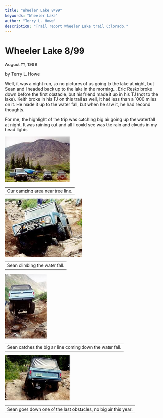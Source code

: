 ```yaml
---
title: "Wheeler Lake 8/99"
keywords: "Wheeler Lake"
author: "Terry L. Howe"
description: "Trail report Wheeler Lake trail Colorado."
---
```


# Wheeler Lake 8/99

August ??, 1999

by Terry L. Howe

Well, it was a night run, so no pictures of us going to the lake at
night, but Sean and I headed back up to the lake in the morning...
Eric Resko broke down before the first obstacle, but his friend
made it up in his TJ (not to the lake).  Keith broke in his TJ
on this trail as well, it had less than a 1000 miles on it.  He
made it up to the water fall, but when he saw it, he had second
thoughts.

For me, the highlight of the trip was catching big air going up the
waterfall at night.  It was raining out and all I could see was the
rain and clouds in my head lights.

![Wheeler Lake](wl990704.jpg)

|  |
| --- |
| Our camping area near tree line. |

![Wheeler Lake](wl990703.jpg)

|  |
| --- |
| Sean climbing the water fall. |

![Wheeler Lake](wl990702.jpg)

|  |
| --- |
| Sean catches the big air line coming down the water fall. |

![Wheeler Lake](wl990701.jpg)

|  |
| --- |
| Sean goes down one of the last obstacles, no big air this year. |